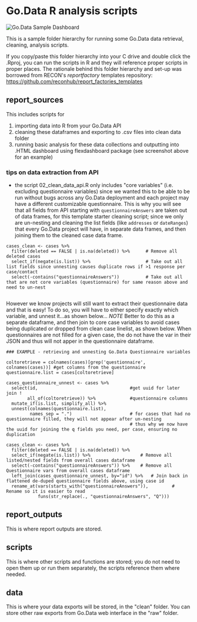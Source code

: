 # Go.Data R analysis scripts

![Go.Data Sample Dashboard](https://github.com/WorldHealthOrganization/godata/blob/master/assets/report_screenshot.png)

This is a sample folder hierarchy for running some Go.Data data retrieval, cleaning, analysis scripts. 

If you copy/paste this folder hierarchy into your C drive and double click the .Rproj, you can run the scripts in R and they will reference proper scripts in proper places. The rationale behind this folder hierarchy and set-up was borrowed from RECON's _reportfactory_ templates repository: https://github.com/reconhub/report_factories_templates

## report_sources

This includes scripts for 
1. importing data into R from your Go.Data API 
2. cleaning these dataframes and exporting to .csv files into clean data folder
3. running basic analysis for these data collections and outputting into .HTML dashboard using flexdashboard package (see screenshot above for an example)

### tips on data extraction from API
- the script 02_clean_data_api.R only includes "core variables" (i.e. excluding questionnaire variables) since we wanted this to be able to be run without bugs across any Go.Data deployment and each project may have a different customizable questionnaire. This is why you will see that all fields from API starting with `questionnaireAnswers` are taken out of data frames, for this template starter cleaning script; since we only are un-nesting and cleaning the list fields (like `addresses` or `dateRanges`) that every Go.Data project will have, in separate data frames, and then joining them to the cleaned case data frame.

```
cases_clean <- cases %>%
  filter(deleted == FALSE | is.na(deleted)) %>%      # Remove all deleted cases
  select_if(negate(is.list)) %>%                     # Take out all list fields since unnesting causes duplicate rows if >1 response per case/contact                    
  select(-contains("questionnaireAnswers"))          # Take out all that are not core variables (questionnaire) for same reason above and need to un-nest
  
 ```
 
However we know projects will still want to extract their questionnaire data and that is easy!
To do so, you will have to either specify exactly which variable, and unnest it...as shown below...
*NOTE* Better to do this as a separate dataframe, and then join to core case variables to avoid cases being duplicated or dropped from clean case linelist, as shown below. When questionnaires are not filled for a given case, the do not have the var in their JSON and thus will not apper in the questionnaire dataframe.

```
### EXAMPLE - retrieving and unnesting Go.Data Questionnaire variables

coltoretrieve = colnames(cases)[grep('questionnaire', colnames(cases))] #get columns from the questionnaire
questionnaire.list = cases[coltoretrieve]

cases_questionnaire_unnest <- cases %>%
  select(id,                                   #get uuid for later join !
        all_of(coltoretrieve)) %>%             #questionnaire columns
  mutate_if(is.list, simplify_all) %>%
  unnest(colnames(questionnaire.list), 
         names_sep = ".")                      # for cases that had no questionnaire filled, they will not appear after un-nesting
                                               # thus why we now have the uuid for joining the q fields you need, per case, ensuring no duplication
         
cases_clean <- cases %>%
  filter(deleted == FALSE | is.na(deleted)) %>%   
  select_if(negate(is.list)) %>%                   # Remove all listed/nested fields from overall cases dataframe
  select(-contains("questionnaireAnswers")) %>%    # Remove all Questionnaire vars from overall cases dataframe
  left_join(cases_questionnaire_unnest, by="id") %>%   # Join back in flattened de-duped questionnaire fields above, using case id
  rename_at(vars(starts_with("questionnaireAnswers")),         # Rename so it is easier to read
            funs(str_replace(., "questionnaireAnswers", "Q")))
```


## report_outputs

This is where report outputs are stored.

## scripts

This is where other scripts and functions are stored; you do not need to open them up or run them separately, the scripts reference them where needed.

## data

This is where your data exports will be stored, in the "clean" folder. You can store other raw exports from Go.Data web interface in the "raw" folder.

